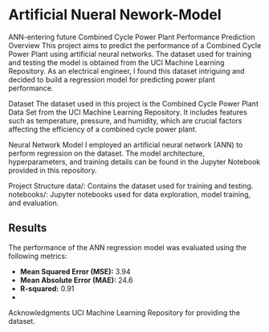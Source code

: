 # Artificial Nueral Nework-Model
ANN-entering future
Combined Cycle Power Plant Performance Prediction
Overview
This project aims to predict the performance of a Combined Cycle Power Plant using artificial neural networks. The dataset used for training and testing the model is obtained from the UCI Machine Learning Repository. As an electrical engineer, I found this dataset intriguing and decided to build a regression model for predicting power plant performance.

Dataset
The dataset used in this project is the Combined Cycle Power Plant Data Set from the UCI Machine Learning Repository. It includes features such as temperature, pressure, and humidity, which are crucial factors affecting the efficiency of a combined cycle power plant.

Neural Network Model
I employed an artificial neural network (ANN) to perform regression on the dataset. The model architecture, hyperparameters, and training details can be found in the Jupyter Notebook provided in this repository.

Project Structure
data/: Contains the dataset used for training and testing.
notebooks/: Jupyter notebooks used for data exploration, model training, and evaluation.

## Results
The performance of the ANN regression model was evaluated using the following metrics:

- **Mean Squared Error (MSE):** 3.94 
- **Mean Absolute Error (MAE):** 24.6
- **R-squared:** 0.91
- 
Acknowledgments
UCI Machine Learning Repository for providing the dataset.
